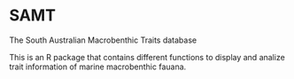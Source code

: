 # SAMT
The South Australian Macrobenthic Traits database 

This is an R package that contains different functions to display and analize trait information of marine macrobenthic fauana.
